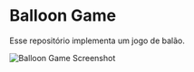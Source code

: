 # Balloon Game

Esse repositório implementa um jogo de balão.


![Balloon Game Screenshot](screenshots/Drifblim2.gif)
